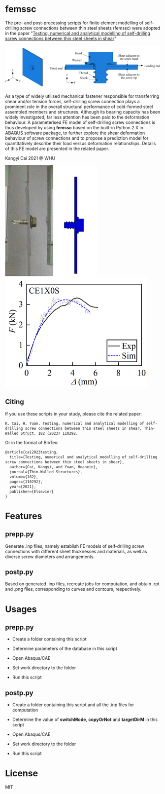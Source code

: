 # femssc

The pre- and post-processing scripts for finite element modelling of self-drilling screw connections between thin steel sheets (femssc) were adopted in the paper "[Testing, numerical and analytical modelling of self-drilling screw connections between thin steel sheets in shear]()"

![FE Model](images/FE_model.png)

As a type of widely utilised mechanical fastener responsible for transferring shear and/or tension forces, self-drilling screw connection plays a prominent role in the overall structural performance of cold-formed steel assembled members and structures. Although its bearing capacity has been widely investigated, far less attention has been paid to the deformation behaviour. A parameterised FE model of self-drilling screw connections is thus developed by using __femssc__ based on the built-in Python 2.X in ABAQUS software package, to further explore the shear deformation behaviour of screw connections and to propose a prediction model for quantitatively describe their load versus deformation relationships. Details of this FE model are presented in the related paper.

Kangyi Cai 2021 @ WHU

![CE1X0S-Exp](images/CE1X0S-Exp.gif) ![CE1X0S-FE](images/CE1X0S-FE.gif) ![CE1X0S-curve](images/CE1X0S-curve.gif)

## Citing

If you use these scripts in your study, please cite the related paper:
```
K. Cai, H. Yuan. Testing, numerical and analytical modelling of self-drilling screw connections between thin steel sheets in shear, Thin-Walled Struct. 182 (2023) 110292. 
```

Or in the format of BibTex:
```
@article{cai2023testing,
  title={Testing, numerical and analytical modelling of self-drilling screw connections between thin steel sheets in shear},
  author={Cai, Kangyi, and Yuan, Huanxin},
  journal={Thin-Walled Structures},
  volume={182},
  pages={110292},
  year={2021},
  publisher={Elsevier}
}
```

# Features

## prepp.py

Generate .inp files, namely establish FE models of self-drilling screw connections with different sheet thicknesses and materials, as well as diverse screw diameters and arrangements.

## postp.py

Based on generated .inp files, recreate jobs for computation, and obtain .rpt and .png files, corresponding to curves and contours, respectively.

# Usages

## prepp.py

- Create a folder containing this script

- Determine parameters of the database in this script

- Open Abaqus/CAE

- Set work directory to the folder

- Run this script

## postp.py

- Create a folder containing this script and all the .inp files for computation

- Determine the value of __switchMode__, __copyOrNot__ and __targetDirM__ in this script

- Open Abaqus/CAE

- Set work directory to the folder

- Run this script

# License

MIT
